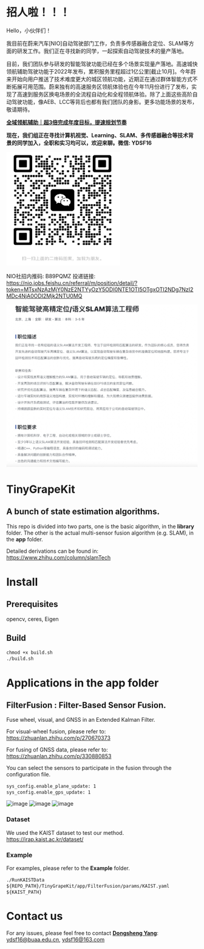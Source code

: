 # 招人啦！！！

Hello，小伙伴们！

我目前在蔚来汽车[NIO]自动驾驶部门工作，负责多传感器融合定位、SLAM等方面的研发工作。我们正在寻找新的同学，一起探索自动驾驶技术的量产落地。

目前，我们团队参与研发的智能驾驶功能已经在多个场景实现量产落地。高速城快领航辅助驾驶功能于2022年发布，累积服务里程超过1亿公里[截止10月]。今年蔚来开始向用户推送了技术难度更大的城区领航功能，近期正在通过群体智能方式不断拓展可用范围。蔚来独有的高速服务区领航体验也在今年11月份进行了发布，实现了高速到服务区换电场景的全流程自动化和全程领航体验。除了上面这些高阶自动驾驶功能，像AEB、LCC等背后也都有我们团队的身影。更多功能场景的发布，敬请期待。

**[全域领航辅助｜超3倍完成年度目标，提速规划节奏](app.nio.com/app/community_content_h5/module_10050/content?id=531584&type=article&is_nav_show=false&wv=lg)**

**现在，我们组正在寻找计算机视觉、Learning、SLAM、多传感器融合等技术背景的同学加入，全职和实习均可以，欢迎来聊。微信: YDSF16**

<a href="https://youtu.be/3A5wpWgrHTI" target="_blank"><img src="https://github.com/ydsf16/TinyGrapeKit/blob/master/app/FilterFusion/doc/20231223-004022.jpeg" 
alt="DRE-SLAM" width="300" height="300"/></a>

NIO社招内推码: B89PQMZ 
投递链接: https://nio.jobs.feishu.cn/referral/m/position/detail/?token=MTsxNzAzMjY0NzE2NTYyOzY5ODI0NTE1OTI5OTgxOTI2NDg7NzI2MDc4NjA0ODI2Mjk2NTU0MQ

![image](https://github.com/ydsf16/TinyGrapeKit/blob/master/app/FilterFusion/doc/NIO-JD.jpeg)


# TinyGrapeKit
## A bunch of state estimation algorithms.
This repo is divided into two parts, one is the basic algorithm, in the **library** folder. The other is the actual multi-sensor fusion algorithm (e.g. SLAM), in the **app** folder.

Detailed derivations can be found in: https://www.zhihu.com/column/slamTech

# Install
## Prerequisites
opencv, ceres, Eigen

## Build 
```
chmod +x build.sh
./build.sh
```

# Applications in the **app** folder
## FilterFusion : Filter-Based Sensor Fusion. 
Fuse wheel, visual, and GNSS in an Extended Kalman Filter.

For visual-wheel fusion, please refer to: https://zhuanlan.zhihu.com/p/270670373

For fusing of GNSS data, please refer to: https://zhuanlan.zhihu.com/p/330880853

You can select the sensors to participate in the fusion through the configuration file.
```
sys_config.enable_plane_update: 1
sys_config.enable_gps_update: 1
```

![image](https://github.com/ydsf16/TinyGrapeKit/blob/master/app/FilterFusion/doc/Visual-Wheel-GNSS-Localization.png)
![image](https://github.com/ydsf16/TinyGrapeKit/blob/master/app/FilterFusion/doc/VWO-MSCKF.png)
![image](https://github.com/ydsf16/TinyGrapeKit/blob/master/app/FilterFusion/doc/SIM.png)

### Dataset 
We used the KAIST dataset to test our method. https://irap.kaist.ac.kr/dataset/

### Example
For examples, please refer to the **Example** folder.
```
./RunKAISTData ${REPO_PATH}/TinyGrapeKit/app/FilterFusion/params/KAIST.yaml ${KAIST_PATH}
```

# Contact us
For any issues, please feel free to contact **[Dongsheng Yang](https://github.com/ydsf16)**: <ydsf16@buaa.edu.cn>, <ydsf16@163.com>

